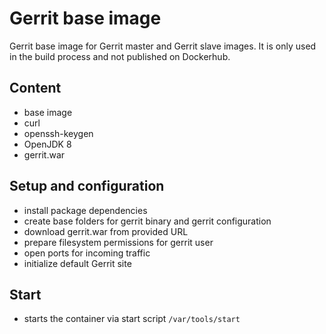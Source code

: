 # Gerrit base image

Gerrit base image for Gerrit master and Gerrit slave images.
It is only used in the build process and not published on Dockerhub.

## Content

* base image
* curl
* openssh-keygen
* OpenJDK 8
* gerrit.war

## Setup and configuration

* install package dependencies
* create base folders for gerrit binary and gerrit configuration
* download gerrit.war from provided URL
* prepare filesystem permissions for gerrit user
* open ports for incoming traffic
* initialize default Gerrit site

## Start

* starts the container via start script `/var/tools/start`
